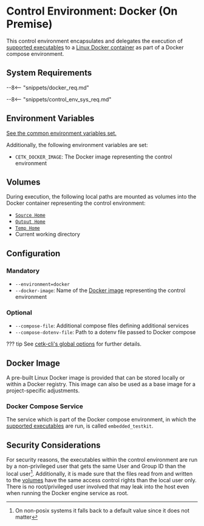 # Control Environment: Docker (On Premise)
This control environment encapsulates and delegates the execution of [supported executables](index.md#supported-executables) to a [Linux Docker container](#docker-image)
as part of a Docker compose environment.

## System Requirements
--8<-- "snippets/docker_req.md"

--8<-- "snippets/control_env_sys_req.md"

## Environment Variables
[See the common environment variables set.](index.md#within-control-environment)

Additionally, the following environment variables are set:

- `CETK_DOCKER_IMAGE`: The Docker image representing the control environment

## Volumes
During execution, the following local paths are mounted as volumes into the Docker container representing the control environment:

- [`Source Home`](../home_folder/source_home.md)
- [`Output Home`](../home_folder/output_home.md)
- [`Temp Home`](../home_folder/temp_home.md)
- Current working directory

## Configuration
### Mandatory
- `--environment=docker`
- `--docker-image`: Name of the [Docker image](#docker-image) representing the control environment

### Optional
- `--compose-file`: Additional compose files defining additional services
- `--compose-dotenv-file`: Path to a dotenv file passed to Docker compose

??? tip
    See [cetk-cli's global options](../cli/global_options.md) for further details.

## Docker Image
A pre-built Linux Docker image is provided that can be stored locally or within a Docker registry.
This image can also be used as a base image for a project-specific adjustments.

### Docker Compose Service
The service which is part of the Docker compose environment, in which the [supported executables](index.md#supported-executables) are run, is called `embedded_testkit`.

## Security Considerations
For security reasons, the executables within the control environment are run by a non-privileged user that gets the same User and Group ID
than the local user[^1]. Additionally, it is made sure that the files read from and written to the [volumes](#volumes) have the same access control rights than the
local user only.
There is no root/privileged user involved that may leak into the host even when running the Docker engine service as root.

[^1]: On non-posix systems it falls back to a default value since it does not matter
